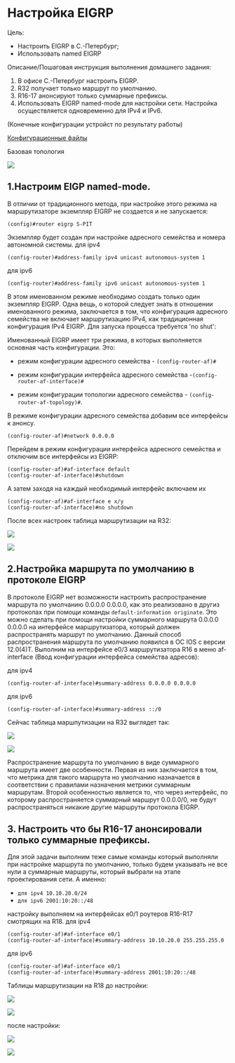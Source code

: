 # Настройка EIGRP

Цель:
- Настроить EIGRP в С.-Петербург;
- Использовать named EIGRP

Описание/Пошаговая инструкция выполнения домашнего задания:

1. В офисе С.-Петербург настроить EIGRP.
2. R32 получает только маршрут по умолчанию.
3. R16-17 анонсируют только суммарные префиксы.
4. Использовать EIGRP named-mode для настройки сети.
 Настройка осуществляется одновременно для IPv4 и IPv6. 



(Конечные конфигурации устройст по результату работы)

[Конфигурационные файлы](configs/)


Базовая топология

![](picture/eigrp.png)
      


## 1.Настроим EIGP named-mode.

 В отличии от традиционного метода, при настройке этого режима на маршрутизаторе экземпляр EIGRP не создается и не запускается:

```
(config)#router eigrp S-PIT
```
Экземпляр будет создан при настройке адресного семейства и номера автономной системы.
для ipv4
```
(config-router)#address-family ipv4 unicast autonomous-system 1
```
для ipv6
```
(config-router)#address-family ipv6 unicast autonomous-system 1
```
В этом именованном режиме необходимо создать только один экземпляр EIGRP. Одна вещь, о которой следует знать в отношении именованного режима, заключается в том, что конфигурация адресного семейства не включает маршрутизацию IPv4, как традиционная конфигурация IPv4 EIGRP. Для запуска процесса требуется 'no shut':

Именованный EIGRP имеет три режима, в которых выполняется основная часть конфигурации. Это:

- режим конфигурации адресного семейства - `(config-router-af)#`

- режим конфигурации интерфейса адресного семейства -`(config-router-af-interface)#`

- режим конфигурации топологии адресного семейства - `(config-router-af-topology)#`.

В режиме конфигурации адресного семейства добавим все интерфейсы к анонсу.
```
(config-router-af)#network 0.0.0.0
```
Перейдем в режим конфигурации интерфейса адресного семейства и отключим все интерфейсы из EIGRP:
```
(config-router-af)#af-interface default
(config-router-af-interface)#shutdown
```
А затем заходя на каждый необходимый интерфейс включаем их
```
(config-router-af)#af-interface e x/y
(config-router-af-interface)#no shutdown
```
После всех настроек таблица маршрутизации на R32:

![](picture/R32-route.png)

![](picture/R32-route_ipv6.png)

## 2.Настройка маршрута по умолчанию в протоколе EIGRP


В протоколе EIGRP нет возможности настроить распространение маршрута по умолчанию 0.0.0.0 0.0.0.0, как это реализовано в другиз протоколах при помощи команды `default-information originate`.
Это можно сделать при помощи настройки суммарного маршрута 0.0.0.0 0.0.0.0 на интерфейсе маршрутизатора, который должен распространять маршрут по умолчанию. Данный способ распространения маршрута по умолчанию появился в ОС IOS с версии 12.0(4)Т. 
Выполним на интерфейсе e0/3 маршрутизатора R16 в меню af-interface (Ввод конфигурации интерфейса семейства адресов):

для ipv4
```
(config-router-af-interface)#summary-address 0.0.0.0 0.0.0.0
```
для ipv6
```
(config-router-af-interface)#summary-address ::/0
```
Сейчас таблица маршпутизации на R32 выглядет так:

![](picture/R32-route-summ.png)

![](picture/R32-route_ipv6-summ.png)

Распространение маршрута по умолчанию в виде суммарного маршрута имеет две особенности. Первая из них заключается в том, что метрика для такого маршрута но умолчанию назначается в соответствии с правилами назначения метрики суммарным маршрутам. Второй особенностью является то, что через интерфейс, по которому распространяется суммарный маршрут 0.0.0.0/0, не будут распространяться никакие другие маршруты протокола EIGRP.

## 3. Настроить что бы R16-17 анонсировали только суммарные префиксы.


Для этой задачи выполним теже самые команды который выполняли при настройке маршрута по умолчанию, только будем указывать не все нули а суммарные маршруты, который выбрали на этапе проектирования сети. А именно:
- `для ipv4 10.10.20.0/24`
- `для ipv6 2001:10:20::/48`

настройку выполняем на интерфейсах e0/1 роутеров R16-R17 смотрящих на R18.
для ipv4
```
(config-router-af)#af-interface e0/1
(config-router-af-interface)#summary-address 10.10.20.0 255.255.255.0
```
для ipv6
```
(config-router-af)#af-interface e0/1
(config-router-af-interface)#summary-address 2001:10:20::/48
```
Таблицы маршрутизации на R18 до настройки:


![](picture/R18-route.png)

![](picture/R18-route_ipv6.png)

после настройки:



![](picture/R18-route-summ.png)

![](picture/R18-route_ipv6-summ.png)


